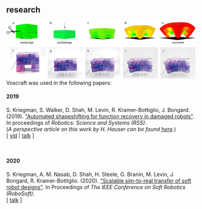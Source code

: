 ## research
<script type='text/javascript' src='https://d1bxh8uas1mnw7.cloudfront.net/assets/embed.js'></script>
![image](img/teaserA.png)
![image](img/teaserB.png)
Voxcraft was used in the following papers:
<br>

<a name="2019"></a>
#### 2019
S. Kriegman, S. Walker, D. Shah, M. Levin, R. Kramer-Bottiglio, J. Bongard. (2019). 
["Automated shapeshifting for function recovery in damaged robots"](http://www.roboticsproceedings.org/rss15/p28.pdf). 
In proceedings of _Robotics: Science and Systems (RSS)_. 
<br>
(_A perspective article on this work by H. Hauser can be found [here](https://www.nature.com/articles/s42256-019-0076-6.epdf?author_access_token=R-S3FjSBIhUsomuDvARA7dRgN0jAjWel9jnR3ZoTv0OIXKmCfd5tDZfG1f8Y5jvWw1CSopZsGNYUdE_VbrVz-w5iIfuBDqNnm4FKFVTmuh3hNAJu38EzDsJc8di2AANa1jSA3LV3Q3Vd-wov1l5Amw%3D%3D)._)
<br>
[ [vid](https://youtu.be/fFIDz8maVh0) | [talk](https://youtu.be/stYJ1Miesk4) ]  <div class='altmetric-embed' data-doi='10.15607/RSS.2019.XV.028'></div>
<br>

<a name="2020"></a>
#### 2020
S. Kriegman, A. M. Nasab, D. Shah, H. Steele, G. Branin, M. Levin, J. Bongard, R. Kramer-Bottiglio. (2020). 
["Scalable sim-to-real transfer of soft robot designs"](https://arxiv.org/abs/1911.10290). 
In Proceedings of _The IEEE Conference on Soft Robotics (RoboSoft)_. 
<br>
[ [talk](https://youtu.be/0dVdk8XCN9U) ]
<br>
